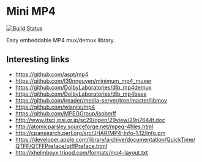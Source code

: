 Mini MP4
==========

[![Build Status](https://travis-ci.org/lieff/minimp4.svg)](https://travis-ci.org/lieff/minimp4)

Easy embeddable MP4 mux/demux library.

## Interesting links

 * https://github.com/aspt/mp4
 * https://github.com/l30nnguyen/minimum_mp4_muxer
 * https://github.com/DolbyLaboratories/dlb_mp4demux
 * https://github.com/DolbyLaboratories/dlb_mp4base
 * https://github.com/ireader/media-server/tree/master/libmov
 * https://github.com/wlanjie/mp4
 * https://github.com/MPEGGroup/isobmff
 * http://www.itscj.ipsj.or.jp/sc29/open/29view/29n7644t.doc
 * http://atomicparsley.sourceforge.net/mpeg-4files.html
 * http://cpansearch.perl.org/src/JHAR/MP4-Info-1.12/Info.pm
 * https://developer.apple.com/library/archive/documentation/QuickTime/QTFF/QTFFPreface/qtffPreface.html
 * http://xhelmboyx.tripod.com/formats/mp4-layout.txt
